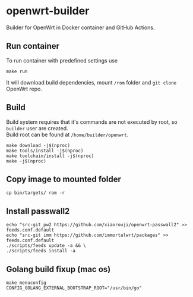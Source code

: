 # openwrt-builder
Builder for OpenWrt in Docker container and GitHub Actions.
## Run container
To run container with predefined settings use
```
make run
```
It will download build dependencies, mount `/rom` folder and `git clone` OpenWrt repo.   
## Build
Build system requires that it's commands are not executed by root, so `builder` user are created.   
Build root can be found at `/home/builder/openwrt`.
```
make download -j$(nproc)
make tools/install -j$(nproc)
make toolchain/install -j$(nproc)
make -j$(nproc)
```
## Copy image to mounted folder
```
cp bin/targets/ rom -r
```
## Install passwall2
```
echo "src-git pw2 https://github.com/xiaorouji/openwrt-passwall2" >> feeds.conf.default
echo "src-git imm https://github.com/immortalwrt/packages" >> feeds.conf.default
./scripts/feeds update -a && \
./scripts/feeds install -a
```
## Golang build fixup (mac os)
```
make menuconfig
CONFIG_GOLANG_EXTERNAL_BOOTSTRAP_ROOT="/usr/bin/go"
```